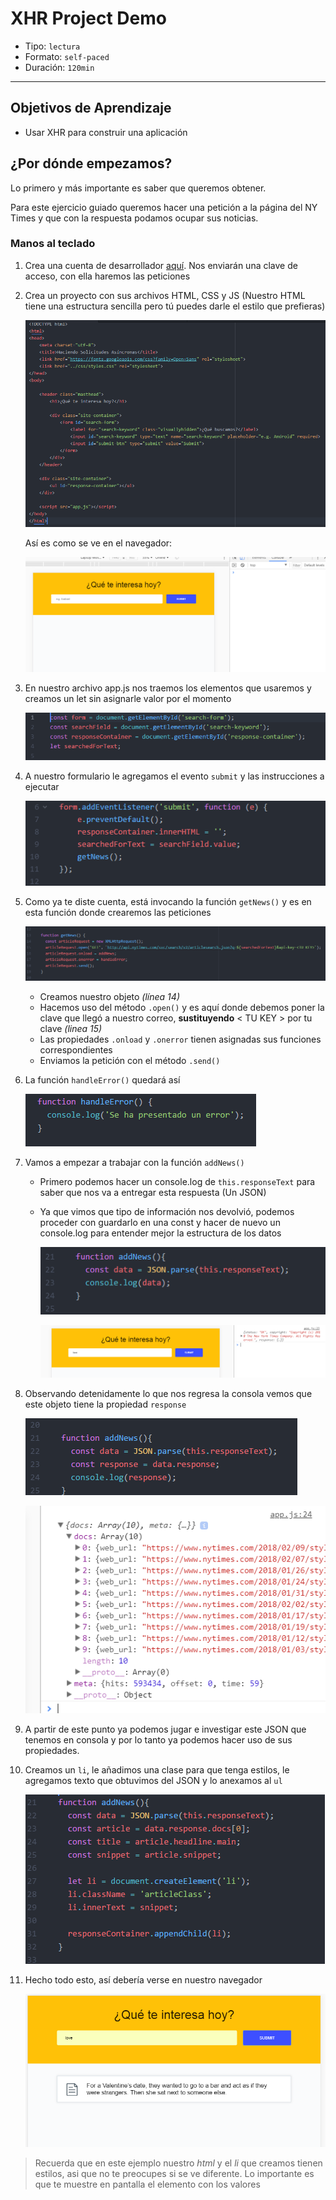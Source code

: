# XHR Project Demo

- Tipo: `lectura`
- Formato: `self-paced`
- Duración: `120min`

***

## Objetivos de Aprendizaje

- Usar XHR para construir una aplicación

## ¿Por dónde empezamos?

Lo primero y más importante es saber que queremos obtener.

Para este ejercicio guiado queremos hacer una petición a la página del NY Times
y que con la respuesta podamos ocupar sus noticias.

### Manos al teclado

1. Crea una cuenta de desarrollador [aquí](https://developer.nytimes.com/). Nos
   enviarán una clave de acceso, con ella haremos las peticiones

2. Crea un proyecto con sus archivos HTML, CSS y JS
   (Nuestro HTML tiene una estructura sencilla pero tú puedes darle el estilo
   que prefieras)

   ![index](https://raw.githubusercontent.com/AnaSalazar/curricula-js/ivandevp-06-spa/06-spa/02-asynchronous-js-request/05-xhr-demo/imagenes/index-inicial.png)

   Así es como se ve en el navegador:

   ![pantalla](https://raw.githubusercontent.com/AnaSalazar/curricula-js/ivandevp-06-spa/06-spa/02-asynchronous-js-request/05-xhr-demo/imagenes/pantalla-inicial.png)

3. En nuestro archivo app.js nos traemos los elementos que usaremos y creamos un
   let sin asignarle valor por el momento

   ![elementos](https://raw.githubusercontent.com/AnaSalazar/curricula-js/ivandevp-06-spa/06-spa/02-asynchronous-js-request/05-xhr-demo/imagenes/traemos-elementos.png)

4. A nuestro formulario le agregamos el evento `submit` y las instrucciones a
   ejecutar

   ![form](https://raw.githubusercontent.com/AnaSalazar/curricula-js/ivandevp-06-spa/06-spa/02-asynchronous-js-request/05-xhr-demo/imagenes/form-addEvent.png)

5. Como ya te diste cuenta, está invocando la función `getNews()` y es en esta
   función donde crearemos las peticiones

   ![getnews](https://raw.githubusercontent.com/AnaSalazar/curricula-js/ivandevp-06-spa/06-spa/02-asynchronous-js-request/05-xhr-demo/imagenes/getnews.png)

   * Creamos nuestro objeto _(línea 14)_
   * Hacemos uso del método `.open()` y es aquí donde debemos poner la clave que
     llegó a nuestro correo, **sustituyendo** < TU KEY > por tu clave
     _(linea 15)_
   * Las propiedades `.onload` y `.onerror` tienen asignadas sus funciones
     correspondientes
   * Enviamos la petición con el método `.send()`

6. La función `handleError()` quedará así

   ![handleError](https://raw.githubusercontent.com/AnaSalazar/curricula-js/ivandevp-06-spa/06-spa/02-asynchronous-js-request/05-xhr-demo/imagenes/handle-error.png)

7. Vamos a empezar a trabajar con la función `addNews()`

   * Primero podemos hacer un console.log de `this.responseText` para saber que
     nos va a entregar esta respuesta (Un JSON)

   * Ya que vimos que tipo de información nos devolvió, podemos proceder con
     guardarlo en una const y hacer de nuevo un console.log para entender mejor
     la estructura de los datos

     ![addNews](https://raw.githubusercontent.com/AnaSalazar/curricula-js/ivandevp-06-spa/06-spa/02-asynchronous-js-request/05-xhr-demo/imagenes/add-news1.png)

     ![consola-data](https://raw.githubusercontent.com/AnaSalazar/curricula-js/ivandevp-06-spa/06-spa/02-asynchronous-js-request/05-xhr-demo/imagenes/consola-data.png)

8. Observando detenidamente lo que nos regresa la consola vemos que este objeto
   tiene la propiedad `response`

   ![addNews](https://raw.githubusercontent.com/AnaSalazar/curricula-js/ivandevp-06-spa/06-spa/02-asynchronous-js-request/05-xhr-demo/imagenes/add-news2.png)

   ![consola-data](https://raw.githubusercontent.com/AnaSalazar/curricula-js/ivandevp-06-spa/06-spa/02-asynchronous-js-request/05-xhr-demo/imagenes/consola-data2.png)

9. A partir de este punto ya podemos jugar e investigar este JSON que tenemos
   en consola y por lo tanto ya podemos hacer uso de sus propiedades.

10. Creamos un `li`, le añadimos una clase para que tenga estilos, le agregamos
    texto que obtuvimos del JSON y lo anexamos al `ul`

    ![addNews](https://raw.githubusercontent.com/AnaSalazar/curricula-js/ivandevp-06-spa/06-spa/02-asynchronous-js-request/05-xhr-demo/imagenes/add-news3.png)

11. Hecho todo esto, así debería verse en nuestro navegador

    ![pantalla](https://raw.githubusercontent.com/AnaSalazar/curricula-js/ivandevp-06-spa/06-spa/02-asynchronous-js-request/05-xhr-demo/imagenes/pantalla-final.png)

> Recuerda que en este ejemplo nuestro _html_ y el _li_ que creamos tienen
> estilos, asi que no te preocupes si se ve diferente. Lo importante es que te
> muestre en pantalla el elemento con los valores
